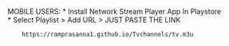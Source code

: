 MOBILE USERS:
         * Install Network Stream Player App In Playstore   
         * Select Playlist > Add URL >
         JUST PASTE THE LINK

        https://ramprasanna1.github.io/Tvchannels/tv.m3u

            



         
